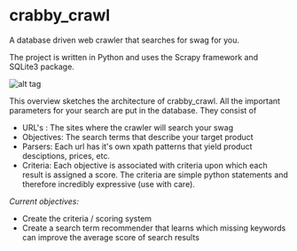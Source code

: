 # crabby_crawl
A database driven web crawler that searches for swag for you.

The project is written in Python and uses the Scrapy framework and SQLite3 package.

![alt tag](https://raw.github.com/smartsystems4u/crabby_crawl/master/crabby_crawl_overview.png)

This overview sketches the architecture of crabby_crawl. All the important parameters for your search are put in the database. They consist of

* URL's : The sites where the crawler will search your swag
* Objectives: The search terms that describe your target product
* Parsers: Each url has it's own xpath patterns that yield product desciptions, prices, etc.
* Criteria: Each objective is associated with criteria upon which each result is assigned a score. The criteria are simple python statements and therefore incredibly expressive (use with care).

*Current objectives:*
- Create the criteria / scoring system
- Create a search term recommender that learns which missing keywords can improve the average score of search results
